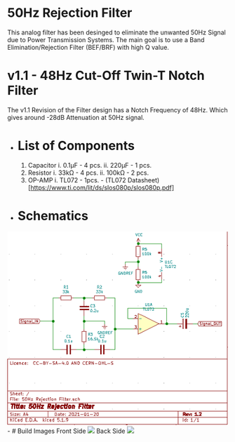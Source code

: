 # **50Hz Rejection Filter**
This analog filter has been desinged to eliminate the unwanted 50Hz Signal due to Power Transmission Systems.
The main goal is to use a Band Elimination/Rejection Filter (BEF/BRF) with high Q value.

# v1.1 - 48Hz Cut-Off Twin-T Notch Filter
The v1.1 Revision of the Filter design has a Notch Frequency of 48Hz. Which gives around -28dB Attenuation at 50Hz signal.
- # List of Components
    1. Capacitor
        i. 0.1μF \- 4 pcs.
        ii. 220μF \- 1 pcs.
    2. Resistor
        i. 33kΩ \- 4 pcs.
        ii. 100kΩ \- 2 pcs.
    3. OP-AMP
        i. TL072 - 1pcs.
            - (TL072 Datasheet)[https://www.ti.com/lit/ds/slos080p/slos080p.pdf]
- # Schematics
<img src="https://raw.githubusercontent.com/DhimanSarkar/ELF-Signal-Receiver/master/50Hz Rejection Filter/v1.1 build/v1.1 Schematics.png">
- # Build Images
Front Side
<img src="https://raw.githubusercontent.com/DhimanSarkar/ELF-Signal-Receiver/master/50Hz Rejection Filter/A.jpg">
Back Side
<img src="https://raw.githubusercontent.com/DhimanSarkar/ELF-Signal-Receiver/master/50Hz Rejection Filter/B.jpg">